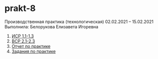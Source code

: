 # prakt-8
Производственная практика (технологическая) 02.02.2021 – 15.02.2021
Выполнила: Белорукова Елизавета Игоревна

1. [ИСР 1.1-1.3](https://github.com/Belorukova/prakt-8/blob/main/ИСР(ТЗ)%20Белорукова.docx)
2. [ВСР 2.1-2.3]()
3. [Отчет по практике]()
4. [Задания по практике](https://github.com/Belorukova/prakt-8/blob/main/Задания%20на%20пратику%2C%20Белорукова%20Е.И..docx)
